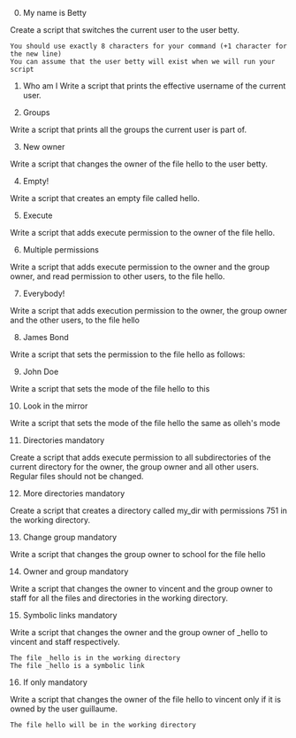 0. My name is Betty

Create a script that switches the current user to the user betty.

    You should use exactly 8 characters for your command (+1 character for the new line)
    You can assume that the user betty will exist when we will run your script

1. Who am I
Write a script that prints the effective username of the current user.

2. Groups

Write a script that prints all the groups the current user is part of.

3. New owner

Write a script that changes the owner of the file hello to the user betty.

4. Empty!

Write a script that creates an empty file called hello.

5. Execute

Write a script that adds execute permission to the owner of the file hello.

6. Multiple permissions

Write a script that adds execute permission to the owner and the group owner, and read permission to other users, to the file hello.


7. Everybody!

Write a script that adds execution permission to the owner, the group owner and the other users, to the file hello

8. James Bond

Write a script that sets the permission to the file hello as follows:

9. John Doe

Write a script that sets the mode of the file hello to this

10. Look in the mirror

Write a script that sets the mode of the file hello the same as olleh's mode


11. Directories
mandatory

Create a script that adds execute permission to all subdirectories of the current directory for the owner, the group owner and all other users. Regular files should not be changed.


12. More directories
mandatory

Create a script that creates a directory called my_dir with permissions 751 in the working directory.


13. Change group
mandatory

Write a script that changes the group owner to school for the file hello


14. Owner and group
mandatory

Write a script that changes the owner to vincent and the group owner to staff for all the files and directories in the working directory.


15. Symbolic links
mandatory

Write a script that changes the owner and the group owner of _hello to vincent and staff respectively.

    The file _hello is in the working directory
    The file _hello is a symbolic link



16. If only
mandatory

Write a script that changes the owner of the file hello to vincent only if it is owned by the user guillaume.

    The file hello will be in the working directory


